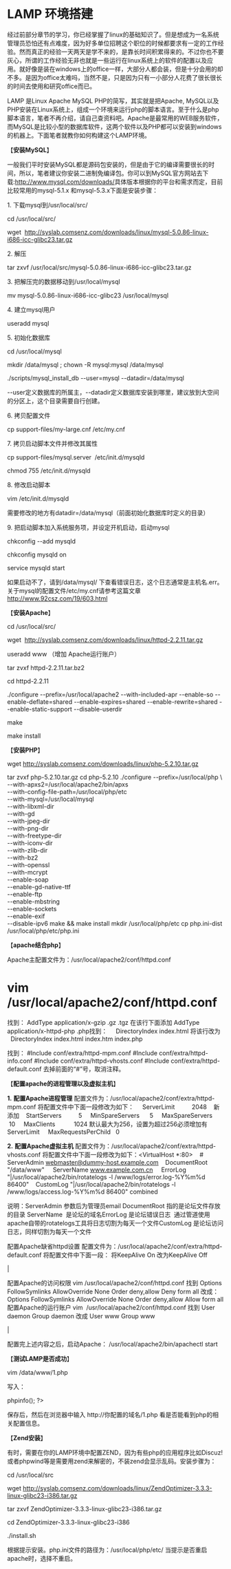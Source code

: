 # LAMP 环境搭建

<span>经过前部分章节的学习，你已经掌握了</span><span>linux</span><span>的基础知识了</span><span>。</span><span>但是想成为一名系统管理员恐怕还有点难度，因为好多单位招聘这个职位的时候都要求有一定的工作经验</span><span>。</span><span>然而真正的经验一天两天是学不来的，是靠长时间积累得来的</span><span>。</span><span>不过你也不要灰心，所谓的工作经验无非也就是一些运行在</span><span>linux</span><span>系统上的软件的配置以及应用</span><span>。</span><span>就好像是装在</span><span>windows</span><span>上的</span><span>office</span><span>一样，大部分人都会装，但是十分会用的却不多</span><span>。</span><span>是因为</span><span>office</span><span>太难吗，当然不是，只是因为只有一小部分人花费了很长很长的时间去使用和研究</span><span>office</span><span>而已</span><span>。</span>

<span>LAMP</span> <span>是</span><span>Linux Apache MySQL PHP</span><span>的简写，其实就是把</span><span>Apache, MySQL</span><span>以及</span><span>PHP</span><span>安装在</span><span>Linux</span><span>系统上，组成一个环境来运行</span><span>php</span><span>的脚本语言</span><span>。</span><span>至于什么是</span><span>php</span><span>脚本语言，笔者不再介绍，请自己查资料吧</span><span>。Apache</span><span>是最常用的</span><span>WEB</span><span>服务软件，而</span><span>MySQL</span><span>是比较小型的数据库软件，这两个软件以及</span><span>PHP</span><span>都可以安装到</span><span>windows</span><span>的机器上</span><span>。</span><span>下面笔者就教你如何构建这个</span><span>LAMP</span><span>环境</span><span>。</span>

<span>【</span><span>**安装**</span><span>**MySQL**</span><span>】</span>

<span>一般我们平时安装</span><span>MySQL</span><span>都是</span><span>源码</span><span>包安装的，但是由于它的</span><span>编译</span><span>需要很长的</span><span>时间</span><span>，所以，笔者建议你安装二进制免编译包</span><span>。</span><span>你可以到</span><span>MySQL</span><span>官方网站去</span><span>下载:</span><span><a>http://www.mysql.com/downloads/</a></span><span>具体版本根据你的平台和需求而定，目前比较常用的</span><span>mysql-5.1.x</span> <span>和</span><span>mysql-5.3.x</span><span>下面是安装步骤：</span>

<span>1\.</span> <span>下载</span><span>mysql</span><span>到</span><span>/usr/local/src/</span>

<span>cd /usr/local/src/</span>

<span>wget  http://syslab.comsenz.com/downloads/linux/mysql-5.0.86-linux-i686-icc-glibc23.tar.gz</span>

<span>2\.</span> <span>解压</span>

<span>tar zxvf /usr/local/src/mysql-5.0.86-linux-i686-icc-glibc23.tar.gz</span>

<span>3\.</span> <span>把解压完的</span><span>数据</span><span>移动到</span><span>/usr/local/mysql</span>

<span>mv mysql-5.0.86-linux-i686-icc-glibc23 /usr/local/mysql</span>

<span>4\.</span> <span>建立</span><span>mysql</span><span>用户</span>

<span>useradd mysql</span>

<span>5\.</span> <span>初始化数据库</span>

<span>cd /usr/local/mysql</span>

<span>mkdir /data/mysql ; chown -R mysql:mysql /data/mysql</span>

<span>./scripts/mysql_install_db --user=mysql --datadir=/data/mysql</span>

<span>--user</span><span>定义数据库的所属主，</span><span>--datadir</span><span>定义数据库安装到哪里，建议放到大空间的分区上，这个目录需要自行创建</span><span>。</span>

<span>6\.</span> <span>拷贝配置文件</span>

<span>cp support-files/my-large.cnf /etc/my.cnf</span>

<span>7\.</span> <span>拷贝启动脚本文件并修改其属性</span>

<span>cp support-files/mysql.server  /etc/init.d/mysqld</span>

<span>chmod 755 /etc/init.d/mysqld</span>

<span>8\.</span> <span>修改启动脚本</span>

<span>vim /etc/init.d/mysqld</span>

<span>需要修改的地方有</span><span>datadir=/data/mysql</span><span>（前面初始化数据库时定义的目录）</span>

<span>9\.</span> <span>把启动脚本加入系统服务项，并设定开机启动，启动</span><span>mysql</span>

<span>chkconfig --add mysqld</span>

<span>chkconfig mysqld on</span>

<span>service mysqld start</span>

<span>如果启动不了，请到</span><span>/data/mysql/</span> <span>下查看错误日志，这个日志通常是主机名.err</span><span>。</span><span>关于</span><span>mysql</span><span>的配置文件</span><span>/etc/my.cnf</span><span>请参考这篇文章</span><span><a>http://www.92csz.com/19/603.html</a></span>

<span>【</span><span>**安装**</span><span>**Apache**</span><span>】</span>

<span>cd /usr/local/src/</span>

<span>wget  http://syslab.comsenz.com/downloads/linux/httpd-2.2.11.tar.gz</span>

<span>useradd www</span> <span>（增加</span> <span>Apache</span><span>运行账户）</span>

<span>tar zvxf httpd-2.2.11.tar.bz2</span>

<span>cd httpd-2.2.11</span>

<span>./</span><span>conf</span><span>igure --prefix=/usr/local/apache2 --with-included-apr --enable-so --enable-deflate=shared --enable-expires=shared --enable-rewrite=shared --enable-static-support --disable-userdir</span>

<span>make</span>

<span>make</span> <span>install</span>

<span>【</span><span>**安装**</span><span>**PHP**</span><span>】</span>

<span>wget http://syslab.comsenz.com/downloads/linux/php-5.2.10.tar.gz</span>

<span>tar zvxf</span> <span>php</span><span>-5.2.10.tar.gz
cd php-5.2.10
./</span><span>conf</span><span>igure --prefix=/usr/local/php \ 
--with-apxs2=/usr/local/apache2/bin/apxs \
--with-config-file-path=/usr/local/php/etc \
--with-mysql=/usr/local/mysql \
--with-libxml-dir \
--with-gd \
--with-jpeg-dir \
--with-png-dir \
--with-freetype-dir \
--with-iconv-dir \
--with-zlib-dir  \
--with-bz2 \
--with-openssl \
--with-mcrypt \
--enable-soap \
--enable-gd-native-ttf \
--enable-ftp \
--enable-mbstring \
--enable-sockets \
--enable-exif \
--disable-ipv6 
make && make install
mkdir /usr/local/php/etc
cp php.ini-dist /usr/local/php/etc/php.ini</span>

<span>【</span><span>**apache**</span><span>**结合**</span><span>**php**</span><span>】</span>

<span>Apache</span><span>主配置</span><span>文件</span><span>为：</span><span>/usr/local/apache2/</span><span>conf</span><span>/httpd.conf
# vim /usr/local/apache2/conf/httpd.conf
</span><span>找到：</span><span>
AddType application/x-gzip .gz .tgz
</span><span>在该行下面添加</span><span>
AddType application/x-httpd-</span><span>php</span> <span>.php</span><span>找到：</span><span>
<IfModule dir_module>
    DirectoryIndex index.html
</IfModule>
</span><span>将该行改为</span><span>
<IfModule dir_module>
    DirectoryIndex index.html index.htm index.php
</IfModule>

</span><span>找到：</span><span>
#Include conf/extra/httpd-mpm.conf
#Include conf/extra/httpd-info.conf
#Include conf/extra/httpd-vhosts.conf
#Include conf/extra/httpd-default.conf
</span><span>去掉前面的</span><span>“#”</span><span>号，取消注释</span><span>。</span>

<span>【</span><span>**配置**</span><span>**apache**</span><span>**的进程管理以及虚拟主机**</span><span>】</span>

<span>**1\.** </span><span>**配置**</span><span>**Apache**</span><span>**进程管理**</span><span>
</span><span>配置文件为：</span><span>/usr/local/apache2/conf/extra/httpd-mpm.conf
</span><span>将配置文件中下面一段修改为如下：</span><span><IfModule mpm_prefork_module>
    ServerLimit          2048   </span> <span>新添加</span><span>    StartServers          5
    MinSpareServers      5
    MaxSpareServers      10
    MaxClients           1024</span> <span>默认最大为</span><span>256</span><span>，设置为超过</span><span>256</span><span>必须增加有</span><span>ServerLimit
    MaxRequestsPerChild   0
</IfModule></span>

<span>**2\.** </span><span>**配置**</span><span>**Apache**</span><span>**虚拟主机**</span><span>
</span><span>配置文件为：</span><span>/usr/local/apache2/conf/extra/httpd-vhosts.conf
</span><span>将配置文件中下面一段修改为如下：</span><span><VirtualHost *:80>
   # ServerAdmin</span> <span>webmaster@dummy-host.example.com</span><span>    DocumentRoot "/data/www"
    ServerName</span> <span>www.example.com.cn</span><span>
    ErrorLog "|/usr/local/apache2/bin/rotatelogs -l /www/logs/error.log-%Y%m%d 86400"
   CustomLog "|/usr/local/apache2/bin/rotatelogs -l /www/logs/access.log-%Y%m%d 86400" combined
   </VirtualHost>

</span><span>说明：</span><span>ServerAdmin</span> <span>参数后为管理员</span><span>email
DocumentRoot</span> <span>指的是论坛文件存放的目录</span><span>
ServerName  </span><span>是论坛的域名</span><span>ErrorLog</span> <span>是论坛错误日志</span><span>  </span><span>通过管道使用</span><span>apache</span><span>自带的</span><span>rotatelogs</span><span>工具将日志切割为每天一个文件</span><span>CustomLog</span> <span>是论坛访问日志，同样切割为每天一个文件</span>

<span>配置</span><span>Apache</span><span>缺省</span><span>httpd</span><span>设置</span><span>
</span><span>配置文件为：</span><span>/usr/local/apache2/conf/extra/httpd-default.conf
</span><span>将配置文件中下面一段：</span><span>
</span><span>将</span><span>KeepAlive On</span> <span>改为</span><span>KeepAlive Off
</span>

| 

配置Apache的访问权限
vim /usr/local/apache2/conf/httpd.conf
找到
<Directory />
Options FollowSymlinks
AllowOverride None
Order deny,allow
Deny form all
</Directory>
改成：
<Directory />
Options FollowSymlinks
AllowOverride None
Order deny,allow
Allow form all
</Directory> 
配置Apache的运行账户
vim  /usr/local/apache2/conf/httpd.conf
找到
User  daemon
Group daemon
改成
User www
Group www

 |

<span>配置完上述内容之后，启动</span><span>Apache</span><span>：</span><span>
/usr/local/apache2/bin/apachectl start</span>

<span>【</span><span>**测试**</span><span>**LAMP**</span><span>**是否成功**</span><span>】</span>

<span>vim /data/www/1.php</span>

<span>写入：</span>

<span><?php 
</span><span>phpinfo();
</span><span>?></span>

<span>保存后，然后在浏览器中输入</span> <span>http://</span><span>你配置的域名</span><span>/1.php</span> <span>看是否能看到</span><span>php</span><span>的相关配置信息</span><span>。</span>

<span>【</span><span>**Zend**</span><span>**安装**</span><span>】</span>

<span>有时，需要在你的</span><span>LAMP</span><span>环境中配置</span><span>ZEND</span><span>，因为有些</span><span>php</span><span>的应用程序比如</span><span>Discuz!</span> <span>或者</span><span>phpwind</span><span>等是需要用</span><span>zend</span><span>来解密的，不装</span><span>zend</span><span>会显示乱码</span><span>。</span><span>安装步骤为：</span>

<span>cd /usr/local/src</span>

<span>wget http://syslab.comsenz.com/downloads/linux/ZendOptimizer-3.3.3-linux-glibc23-i386.tar.gz</span>

<span>tar zxvf ZendOptimizer-3.3.3-linux-glibc23-i386.tar.gz</span>

<span>cd ZendOptimizer-3.3.3-linux-glibc23-i386</span>

<span>./install.sh</span>

<span>根据提示安装</span><span>。php.ini文件的路径为：/usr/local/php/etc/ 当提示是否重启apache时，选择不重启。</span>

